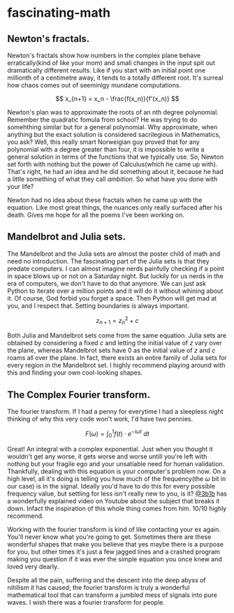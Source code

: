# fascinating-math

## Newton's fractals.

Newton's fractals show how numbers in the complex plane behave erratically(kind of like your mom) and small changes in the input spit out dramatically different results. Like if you start with an initial point one millionth of a centimetre away, it tends to a totally different root. It's surreal how chaos comes out of seeminlgy mundane computations.

$$
x_{n+1} = x_n - \frac{f(x_n)}{f'(x_n)}
$$

Newton's plan was to approximate the roots of an nth degree polynomial. Remember the quadratic fomula from school? He was trying to do somehthing similar but for a general polynomial. Why approximate, when anything but the exact solution is considered sacrilegious in Mathematics, you ask? Well, this really smart Norweigian guy proved that for any polynomial with a degree greater than four, it is impossible to write a general solution in terms of the functions that we typically use. So, Newton set forth with nothing but the power of Calculus(which he came up with). That's right, he had an idea and he did something about it, because he had a little something of what they call _ambition_. So what have you done with your life?

Newton had no idea about these fractals when he came up with the equation. Like most great things, the nuances only really surfaced after his death. Gives me hope for all the poems I've been working on.

## Mandelbrot and Julia sets.

The Mandelbrot and the Julia sets are almost the poster child of math and need no introduction. The fascinating part of the Julia sets is that they predate computers. I can almost imagine nerds painfully checking if a point in space blows up or not on a Saturday night. But luckily for us nerds in the era of computers, we don't have to do that anymore. We can just ask Python to iterate over a million points and it will do it without whining about it. Of course, God forbid you forget a space. Then Python will get mad at you, and I respect that. Setting boundaries is always important.

$$
z_{n+1} = z_n^2 + c
$$

Both Julia and Mandelbrot sets come from the same equation. Julia sets are obtained by considering a fixed $c$ and letting the initial value of $z$ vary over the plane, whereas Mandelbrot sets have $0$ as the initial value of $z$ and $c$ roams all over the plane. In fact, there exists an entire family of Julia sets for every region in the Mandelbrot set. I highly recommend playing around with this and finding your own cool-looking shapes.

## The Complex Fourier transform.

The fourier transform. If I had a penny for everytime I had a sleepless night thinking of why this very code won't work, I'd have two pennies.

$$
F(\omega) = \int_{0}^{1} f(t) \cdot e^{-i\omega t} \ dt
$$

Great! An integral with a complex exponential. Just when you thought it wouldn't get any worse, it gets worse and worse untill you're left with nothing but your fragile ego and your unsatiable need for human validation. Thankfully, dealing with this equation is your computer's problem now. On a high level, all it's doing is telling you how much of the frequency(the $\omega$ bit in our case) is in the signal. Ideally you'd have to do this for every possible frequency value, but settling for less isn't really new to you, is it? [@3b1b](https://www.youtube.com/@3blue1brown) has a wonderfully explained video on Youtube about the subject that breaks it down. Infact the inspiration of this whole thing comes from him. 10/10 highly recommend.

Working with the fourier transform is kind of like contacting your ex again. You'll never know what you're going to get. Sometimes there are these wonderful shapes that make you believe that yes maybe there is a purpose for you, but other times it's just a few jagged lines and a crashed program making you question if it was ever the simple equation you once knew and loved very dearly.

Despite all the pain, suffering and the descent into the deep abyss of nihilism it has caused; the fourier transform is truly a wonderful mathematical tool that can transform a jumbled mess of signals into pure waves. I wish there was a fourier transform for people.
